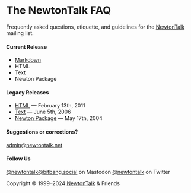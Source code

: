 # The NewtonTalk FAQ

Frequently asked questions, etiquette, and guidelines for the [NewtonTalk](https://newtontalk.net/) mailing list.

#### Current Release

* [Markdown](https://github.com/splorp/newtontalk-faq/blob/master/newtontalk-faq.md)
* HTML
* Text
* Newton Package

#### Legacy Releases

* [HTML](https://github.com/splorp/newtontalk-faq/blob/master/legacy/newtontalk-faq.html) — February 13th, 2011
* [Text](https://github.com/splorp/newtontalk-faq/blob/master/legacy/newtontalk-faq.txt) — June 5th, 2006
* [Newton Package](https://github.com/splorp/newtontalk-faq/blob/master/legacy/newtontalk-faq.pkg) — May 17th, 2004

#### Suggestions or corrections?

[admin@newtontalk.net](mailto:admin@newtontalk.net)

#### Follow Us

[@newtontalk@bitbang.social](https://bitbang.social/@newtontalk) on Mastodon
[@newtontalk](https://twitter.com/newtontalk) on Twitter

Copyright © 1999–2024 [NewtonTalk](http://newtontalk.net/) & Friends
